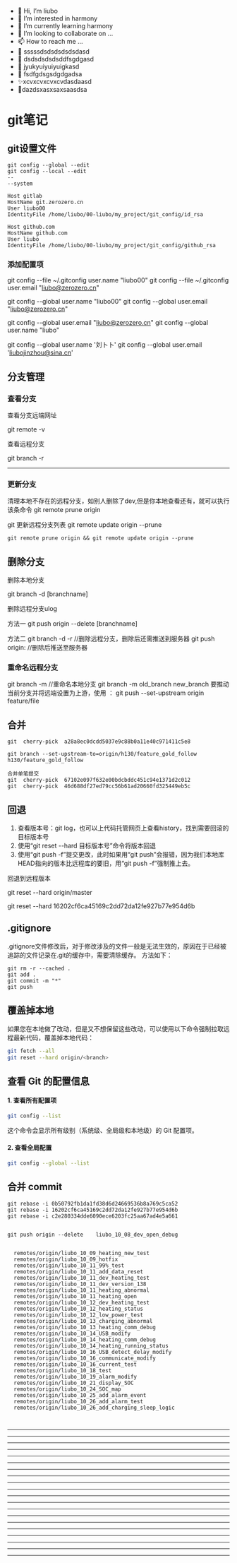 - 👋 Hi, I’m liubo
- 👀 I’m interested in harmony
- 🌱 I’m currently learning harmony
- 💞️ I’m looking to collaborate on ...
- 📫 How to reach me ...
- 📇 sssssdsdsdsdsdsdasd
- 🎃 dsdsdsdsdsddfsgdgasd
- 🍺 jyukyuiyuiyuigkasd
- 🍥 fsdfgdsgsdgdgadsa
- ✨xcvxcvxcvxcvdasdaasd
- 🍰dazdsxasxsaxsaasdsa

# git笔记

## git设置文件

```git
git config --global --edit
git config --local --edit
--
--system

Host gitlab
HostName git.zerozero.cn
User liubo00
IdentityFile /home/liubo/00-liubo/my_project/git_config/id_rsa

Host github.com
HostName github.com
User liubo
IdentityFile /home/liubo/00-liubo/my_project/git_config/github_rsa
```

### 添加配置项

git config --file ~/.gitconfig   user.name   "liubo00"
git config --file ~/.gitconfig   user.email "liubo@zerozero.cn"

git config --global user.name  "liubo00"
git config --global user.email "liubo@zerozero.cn"

git config --global user.email "liubo@zerozero.cn"
git config --global user.name "liubo"

git config --global user.name '刘卜卜' 
git config --global user.email 'liubojinzhou@sina.cn'











## 分支管理

### 查看分支

查看分支远端网址

git remote -v

查看远程分支

git branch -r

---

### 更新分支

清理本地不存在的远程分支，如别人删除了dev,但是你本地查看还有，就可以执行该条命令
git remote prune origin

git 更新远程分支列表
git remote update origin --prune



```shell
git remote prune origin && git remote update origin --prune
```



## 删除分支

删除本地分支

git branch -d [branchname]

删除远程分支ulog

方法一
git push origin --delete [branchname]

方法二
git branch -d -r  //删除远程分支，删除后还需推送到服务器
git push origin:   //删除后推送至服务器

### 重命名远程分支

git branch -m   //重命名本地分支
git branch -m    old_branch      new_branch
要推动当前分支并将远端设置为上游，使用 ：
git push --set-upstream origin feature/file

## 合并

```git
git  cherry-pick  a28a8ec0dcdd5037e9c88b0a11e40c971411c5e8

git branch --set-upstream-to=origin/h130/feature_gold_follow  h130/feature_gold_follow

合并单笔提交
git  cherry-pick  67102e097f632e00bdcbddc451c94e1371d2c012
git  cherry-pick  46d688df27ed79cc56b61ad20660fd325449eb5c
```

## 回退

1. 查看版本号：git log，也可以上代码托管网页上查看history，找到需要回滚的目标版本号
2. 使用“git reset --hard 目标版本号”命令将版本回退
3. 使用“git push -f”提交更改，此时如果用“git push”会报错，因为我们本地库HEAD指向的版本比远程库的要旧，用“git push -f”强制推上去。

回退到远程版本

git reset --hard origin/master

git reset --hard 16202cf6ca45169c2dd72da12fe927b77e954d6b

## .gitignore

.gitignore文件修改后，对于修改涉及的文件一般是无法生效的，原因在于已经被追踪的文件记录在.git的缓存中，需要清除缓存。
 方法如下：

```shell
git rm -r --cached . 
git add . 
git commit -m "*" 
git push
```

## 覆盖掉本地

如果您在本地做了改动，但是又不想保留这些改动，可以使用以下命令强制拉取远程最新代码，覆盖掉本地代码：

```bash
git fetch --all  
git reset --hard origin/<branch>
```



## 查看 Git 的配置信息

#### 1. 查看所有配置项

```bash
git config --list
```

这个命令会显示所有级别（系统级、全局级和本地级）的 Git 配置项。

#### 2. 查看全局配置

```bash
git config --global --list
```





## 合并 commit

```git
git rebase -i 0b50792fb1da1fd38d6d24669536b8a769c5ca52
git rebase -i 16202cf6ca45169c2dd72da12fe927b77e954d6b
git rebase -i c2e280334dde6090ece6203fc25aa67ad4e5a661


git push origin --delete    liubo_10_08_dev_open_debug


  remotes/origin/liubo_10_09_heating_new_test
  remotes/origin/liubo_10_09_hotfix
  remotes/origin/liubo_10_11_99%_test
  remotes/origin/liubo_10_11_add_data_reset
  remotes/origin/liubo_10_11_dev_heating_test
  remotes/origin/liubo_10_11_dev_version_138
  remotes/origin/liubo_10_11_heating_abnormal
  remotes/origin/liubo_10_11_heating_open
  remotes/origin/liubo_10_12_dev_heating_test
  remotes/origin/liubo_10_12_heating_status
  remotes/origin/liubo_10_12_low_power_test
  remotes/origin/liubo_10_13_charging_abnormal
  remotes/origin/liubo_10_13_heating_comm_debug
  remotes/origin/liubo_10_14_USB_modify
  remotes/origin/liubo_10_14_heating_comm_debug
  remotes/origin/liubo_10_14_heating_running_status
  remotes/origin/liubo_10_16_USB_detect_delay_modify
  remotes/origin/liubo_10_16_communicate_modify
  remotes/origin/liubo_10_16_current_test
  remotes/origin/liubo_10_18_test
  remotes/origin/liubo_10_19_alarm_modify
  remotes/origin/liubo_10_21_display_SOC
  remotes/origin/liubo_10_24_SOC_map
  remotes/origin/liubo_10_25_add_alarm_event
  remotes/origin/liubo_10_26_add_alarm_test
  remotes/origin/liubo_10_26_add_charging_sleep_logic



```

---

---

---

---

---

---

---

---

---

---

---

---

---

---

---

---

---

---

---

---
